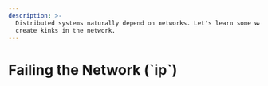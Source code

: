 ```yaml
---
description: >-
  Distributed systems naturally depend on networks. Let's learn some ways to
  create kinks in the network.
---
```


# Failing the Network \(\`ip\`\)

